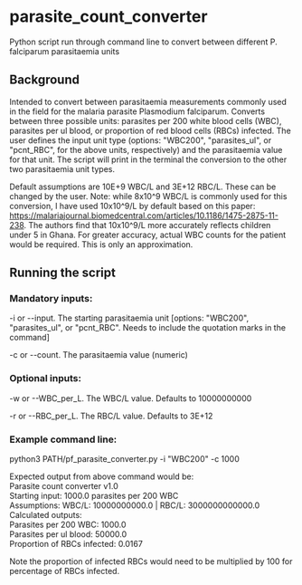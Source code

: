 # parasite_count_converter
Python script run through command line to convert between different P. falciparum parasitaemia units

## Background
Intended to convert between parasitaemia measurements commonly used in the field for the malaria parasite Plasmodium falciparum. Converts between three possible units: parasites per 200 white blood cells (WBC), parasites per ul blood, or proportion of red blood cells (RBCs) infected. The user defines the input unit type (options: "WBC200", "parasites_ul", or "pcnt_RBC", for the above units, respectively) and the parasitaemia value for that unit. The script will print in the terminal the conversion to the other two parasitaemia unit types.

Default assumptions are 10E+9 WBC/L and 3E+12 RBC/L. These can be changed by the user. Note: while 8x10^9 WBC/L is commonly used for this conversion, I have used 10x10^9/L by default based on this paper: https://malariajournal.biomedcentral.com/articles/10.1186/1475-2875-11-238. The authors find that 10x10^9/L more accurately reflects children under 5 in Ghana. For greater accuracy, actual WBC counts for the patient would be required. This is only an approximation.

## Running the script
### Mandatory inputs:
 -i or --input. The starting parasitaemia unit [options: "WBC200", "parasites_ul", or "pcnt_RBC". Needs to include the quotation marks in the command]
 
 -c or --count. The parasitaemia value (numeric)
 
### Optional inputs:
 -w or --WBC_per_L. The WBC/L value. Defaults to 10000000000
 
 -r or --RBC_per_L. The RBC/L value. Defaults to 3E+12

### Example command line:
python3 PATH/pf_parasite_converter.py -i "WBC200" -c 1000

Expected output from above command would be: <br>
Parasite count converter v1.0 <br>
Starting input: 1000.0 parasites per 200 WBC <br>
Assumptions: WBC/L: 10000000000.0 | RBC/L: 3000000000000.0 <br>
Calculated outputs: <br>
Parasites per 200 WBC: 1000.0 <br>
Parasites per ul blood: 50000.0 <br>
Proportion of RBCs infected: 0.0167

Note the proportion of infected RBCs would need to be multiplied by 100 for percentage of RBCs infected.

